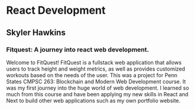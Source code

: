 # React Development
## Skyler Hawkins

### Fitquest: A journey into react web development.
Welcome to FitQuest! FitQuest is a fullstack web application that allows users to track height and weight metrics, as well as provides customized workouts based on the needs of the user. 
This was a project for Penn States CMPSC 263: Blockchain and Modern Web Development course. It was my first journey into the huge world of web development. I learned so much from this course and
have been applying my new skills in React and Next to build other web applications such as my own portfolio website. 
